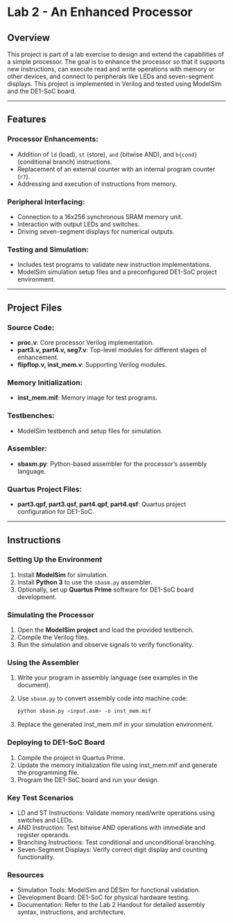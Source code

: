 # Lab 2 - An Enhanced Processor

## Overview
This project is part of a lab exercise to design and extend the capabilities of a simple processor. The goal is to enhance the processor so that it supports new instructions, can execute read and write operations with memory or other devices, and connect to peripherals like LEDs and seven-segment displays. This project is implemented in Verilog and tested using ModelSim and the DE1-SoC board.

---

## Features

### **Processor Enhancements:**
- Addition of `ld` (load), `st` (store), `and` (bitwise AND), and `b{cond}` (conditional branch) instructions.
- Replacement of an external counter with an internal program counter (`r7`).
- Addressing and execution of instructions from memory.

### **Peripheral Interfacing:**
- Connection to a 16x256 synchronous SRAM memory unit.
- Interaction with output LEDs and switches.
- Driving seven-segment displays for numerical outputs.

### **Testing and Simulation:**
- Includes test programs to validate new instruction implementations.
- ModelSim simulation setup files and a preconfigured DE1-SoC project environment.

---

## Project Files

### **Source Code:**
- **proc.v**: Core processor Verilog implementation.
- **part3.v, part4.v, seg7.v**: Top-level modules for different stages of enhancement.
- **flipflop.v, inst_mem.v**: Supporting Verilog modules.

### **Memory Initialization:**
- **inst_mem.mif**: Memory image for test programs.

### **Testbenches:**
- ModelSim testbench and setup files for simulation.

### **Assembler:**
- **sbasm.py**: Python-based assembler for the processor’s assembly language.

### **Quartus Project Files:**
- **part3.qpf, part3.qsf, part4.qpf, part4.qsf**: Quartus project configuration for DE1-SoC.

---

## Instructions

### **Setting Up the Environment**
1. Install **ModelSim** for simulation.
2. Install **Python 3** to use the `sbasm.py` assembler.
3. Optionally, set up **Quartus Prime** software for DE1-SoC board development.

### **Simulating the Processor**
1. Open the **ModelSim project** and load the provided testbench.
2. Compile the Verilog files.
3. Run the simulation and observe signals to verify functionality.

### **Using the Assembler**
1. Write your program in assembly language (see examples in the document).
2. Use `sbasm.py` to convert assembly code into machine code:
   
   ```bash
   python sbasm.py <input.asm> -o inst_mem.mif
   ```
4. Replace the generated inst_mem.mif in your simulation environment.

### **Deploying to DE1-SoC Board**
1. Compile the project in Quartus Prime.
2. Update the memory initialization file using inst_mem.mif and generate the programming file.
3. Program the DE1-SoC board and run your design.

### **Key Test Scenarios**
- LD and ST Instructions: Validate memory read/write operations using switches and LEDs.
- AND Instruction: Test bitwise AND operations with immediate and register operands.
- Branching Instructions: Test conditional and unconditional branching.
- Seven-Segment Displays: Verify correct digit display and counting functionality.

### **Resources**
- Simulation Tools: ModelSim and DESim for functional validation.
- Development Board: DE1-SoC for physical hardware testing.
- Documentation: Refer to the Lab 2 Handout for detailed assembly syntax, instructions, and architecture.
